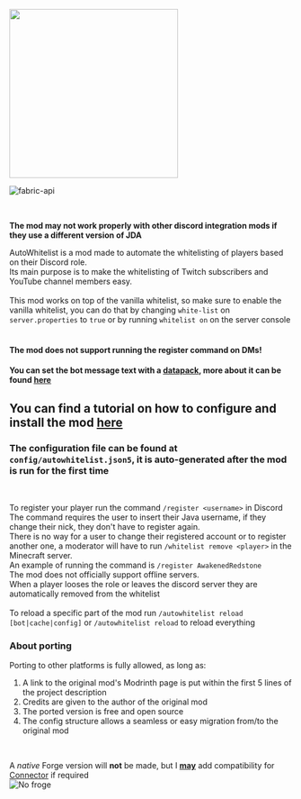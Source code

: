 [<img src="https://storage.ko-fi.com/cdn/brandasset/kofi_button_blue.png" width="300px"/>](https://ko-fi.com/awakenedredstone)

![fabric-api](https://cdn.jsdelivr.net/npm/@intergrav/devins-badges@3/assets/cozy/requires/fabric-api_vector.svg)

<br/>

**The mod may not work properly with other discord integration mods if they use a different version of JDA**
<br/>

AutoWhitelist is a mod made to automate the whitelisting of players based on their Discord role.  
Its main purpose is to make the whitelisting of Twitch subscribers and YouTube channel members easy.
<br/>
<br/>
This mod works on top of the vanilla whitelist, so make sure to enable the vanilla whitelist, you can do that by changing `white-list` on `server.properties` to `true` or by running `whitelist on` on the server console
<br/>
<br/>

#### The mod does not support running the register command on DMs!

#### You can set the bot message text with a <u>datapack</u>, more about it can be found <u>[here](https://docs.awakenedredstone.com/minecraft/autowhitelist/advanced/custom-messages)</u>

## You can find a tutorial on how to configure and install the mod [here](https://docs.awakenedredstone.com/minecraft/autowhitelist/install)
### The configuration file can be found at `config/autowhitelist.json5`, it is auto-generated after the mod is run for the first time
<br/>

To register your player run the command `/register <username>` in Discord  
The command requires the user to insert their Java username, if they change their nick, they don't have to register again.  
There is no way for a user to change their registered account or to register another one, a moderator will have to run `/whitelist remove <player>` in the Minecraft server.  
An example of running the command is `/register AwakenedRedstone`  
The mod does not officially support offline servers.  
When a player looses the role or leaves the discord server they are automatically removed from the whitelist
<br/>  
To reload a specific part of the mod run `/autowhitelist reload [bot|cache|config]` or `/autowhitelist reload` to reload everything

### About porting
Porting to other platforms is fully allowed, as long as:
1. A link to the original mod's Modrinth page is put within the first 5 lines of the project description
2. Credits are given to the author of the original mod
3. The ported version is free and open source
4. The config structure allows a seamless or easy migration from/to the original mod

<br/>

A _native_ Forge version will **not** be made, but I <u>**may**</u> add compatibility for [Connector](https://modrinth.com/mod/connector) if required  
![No froge](https://i.ibb.co/yphNcXz/fabric-only-banner.png)
